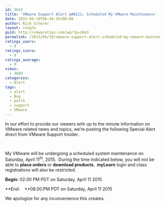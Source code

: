 ```yaml
---
id: 2643
title: 'VMware Support Alert &#8211; Scheduled My VMware Maintenance'
date: 2015-04-10T06:34:35+00:00
author: Rick Scherer
layout: single
guid: http://vmwaretips.com/wp/?p=2643
permalink: /2015/04/10/vmware-support-alert-scheduled-my-vmware-maintenance/
ratings_users:
  - 0
ratings_score:
  - 0
ratings_average:
  - 0
views:
  - 3689
categories:
  - Alert
tags:
  - alert
  - Bug
  - patch
  - support
  - VMware
---
```

In our effort to provide our viewers with up to the minute information on VMware related news and topics, we&#8217;re posting the following Special Alert direct from VMware Support Insider.

&nbsp;

My VMware will be undergoing a scheduled system maintenance on Saturday, April 11<sup>th</sup>, 2015.  During the time indicated below, you will not be able to **place orders** or **download products.  myLearn** login and class registrations will also be restricted.

**Begin:** 02.00 PM PDT on Saturday, April 11 2015

**End:    **08.00:PM PDT on Saturday, April 11 2015

We apologize for any inconvenience this creates.